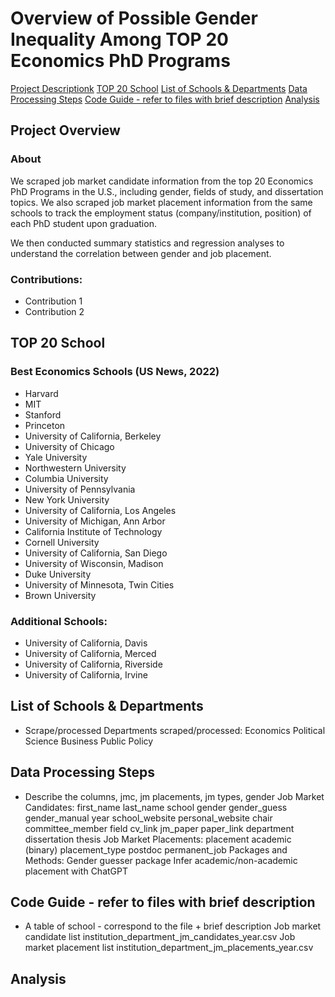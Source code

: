# Overview of Possible Gender Inequality Among TOP 20 Economics PhD Programs
[Project Descriptionk](#project-descriptionk)
[TOP 20 School](#top-20-school)
[List of Schools & Departments](#list-of-schools-&-departments)
[Data Processing Steps](#data-processing-steps)
[Code Guide - refer to files with brief description](#code-guide---refer-to-files-with-brief-description)
[Analysis](#analysis)

## Project Overview
### About
We scraped job market candidate information from the top 20 Economics PhD Programs in the U.S., including gender, fields of study, and dissertation topics. We also scraped job market placement information from the same schools to track the employment status (company/institution, position) of each PhD student upon graduation.

We then conducted summary statistics and regression analyses to understand the correlation between gender and job placement.

### Contributions:
- Contribution 1
- Contribution 2

## TOP 20 School
### Best Economics Schools (US News, 2022)

- Harvard
- MIT
- Stanford
- Princeton
- University of California, Berkeley
- University of Chicago
- Yale University
- Northwestern University
- Columbia University
- University of Pennsylvania
- New York University
- University of California, Los Angeles
- University of Michigan, Ann Arbor
- California Institute of Technology
- Cornell University
- University of California, San Diego
- University of Wisconsin, Madison
- Duke University
- University of Minnesota, Twin Cities
- Brown University

### Additional Schools:
- University of California, Davis
- University of California, Merced
- University of California, Riverside
- University of California, Irvine

## List of Schools & Departments
- Scrape/processed 
Departments scraped/processed:
Economics
Political Science
Business
Public Policy

## Data Processing Steps
- Describe the columns, jmc, jm placements, jm types, gender
Job Market Candidates:
first_name
last_name
school
gender
gender_guess
gender_manual
year
school_website
personal_website
chair
committee_member
field
cv_link
jm_paper
paper_link
department
dissertation
thesis
Job Market Placements:
placement
academic (binary)
placement_type
postdoc
permanent_job
Packages and Methods:
Gender guesser package
Infer academic/non-academic placement with ChatGPT

## Code Guide - refer to files with brief description
- A table of school - correspond to the file + brief description
Job market candidate list
institution_department_jm_candidates_year.csv
Job market placement list
institution_department_jm_placements_year.csv



## Analysis

